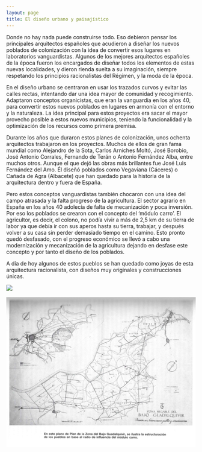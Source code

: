 ```yaml
---
layout: page
title: El diseño urbano y paisajístico
---
```

Donde no hay nada puede construirse todo. Eso debieron pensar los principales arquitectos españoles que acudieron a diseñar los nuevos poblados de colonización con la idea de convertir esos lugares en laboratorios vanguardistas. Algunos de los mejores arquitectos españoles de la época fueron los encargados de diseñar todos los elementos de estas nuevas localidades, y dieron rienda suelta a su imaginación, siempre respetando los principios racionalistas del Régimen, y la moda de la época.

En el diseño urbano se centraron en usar los trazados curvos y evitar las calles rectas, intentando dar una idea mayor de comunidad y recogimiento. Adaptaron conceptos organicistas, que eran la vanguardia en los años 40, para convertir estos nuevos poblados en lugares en armonía con el entorno y la naturaleza. La idea principal para estos proyectos era sacar el mayor provecho posible a estos nuevos municipios, teniendo la funcionalidad y la optimización de los recursos como primera premisa.

Durante los años que duraron estos planes de colonización, unos ochenta arquitectos trabajaron en los proyectos. Muchos de ellos de gran fama mundial como Alejandro de la Sota, Carlos Arniches Moltó, José Borobio, José Antonio Corrales, Fernando de Terán o Antonio Fernández Alba, entre muchos otros. Aunque el que dejó las obras más brillantes fue José Luis Fernández del Amo. Él diseñó poblados como Vegaviana (Cáceres) o Cañada de Agra (Albacete) que han quedado para la historia de la arquitectura dentro y fuera de España.

Pero estos conceptos vanguardistas también chocaron con una idea del campo atrasada y la falta progreso de la agricultura. El sector agrario en España en los años 40 adolecía de falta de mecanización y poca inversión. Por eso los poblados se crearon con el concepto del ‘módulo carro’. El agricultor, es decir, el colono, no podía vivir a más de 2,5 km de su tierra de labor ya que debía ir con sus aperos hasta su tierra, trabajar, y después volver a su casa sin perder demasiado tiempo en el camino. Esto pronto quedó desfasado, con el progreso económico se llevó a cabo una modernización y mecanización de la agricultura dejando en desfase este concepto y por tanto el diseño de los poblados.

A día de hoy algunos de estos pueblos se han quedado como joyas de esta arquitectura racionalista, con diseños muy originales y construcciones únicas.

<img style="max-width:100%" src="//cdn.thinglink.me/api/image/932648009341075457/1024/10/scaletowidth#tl-932648009341075457;1043138249'" class="alwaysThinglink"/><script async charset="utf-8" src="//cdn.thinglink.me/jse/embed.js"></script>


![Módulo carro](images/modulo-carro.jpg)

